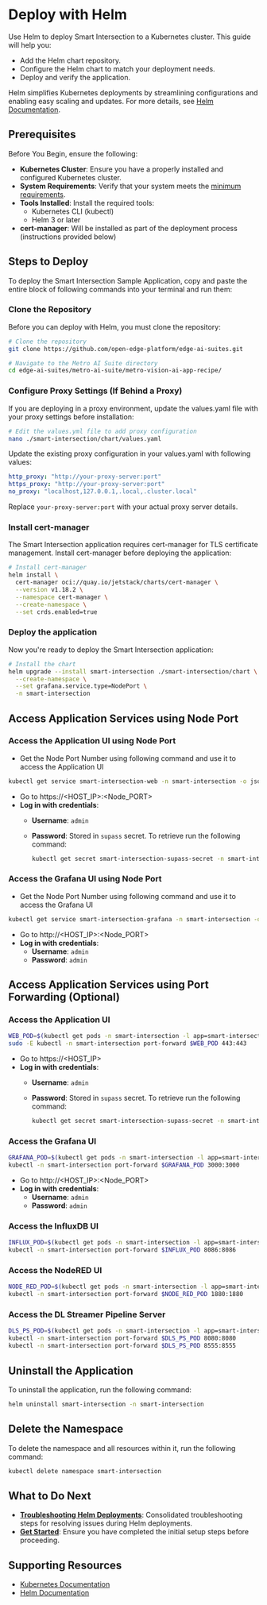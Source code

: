 # Deploy with Helm

Use Helm to deploy Smart Intersection to a Kubernetes cluster.
This guide will help you:

- Add the Helm chart repository.
- Configure the Helm chart to match your deployment needs.
- Deploy and verify the application.

Helm simplifies Kubernetes deployments by streamlining configurations and
enabling easy scaling and updates. For more details, see
[Helm Documentation](https://helm.sh/docs/).

## Prerequisites

Before You Begin, ensure the following:

- **Kubernetes Cluster**: Ensure you have a properly installed and
configured Kubernetes cluster.
- **System Requirements**: Verify that your system meets the [minimum requirements](./system-requirements.md).
- **Tools Installed**: Install the required tools:
  - Kubernetes CLI (kubectl)
  - Helm 3 or later
- **cert-manager**: Will be installed as part of the deployment process (instructions provided below)

## Steps to Deploy

To deploy the Smart Intersection Sample Application, copy and paste the entire block of following commands into your terminal and run them:

### Clone the Repository

Before you can deploy with Helm, you must clone the repository:

```bash
# Clone the repository
git clone https://github.com/open-edge-platform/edge-ai-suites.git

# Navigate to the Metro AI Suite directory
cd edge-ai-suites/metro-ai-suite/metro-vision-ai-app-recipe/
```

### Configure Proxy Settings (If Behind a Proxy)

If you are deploying in a proxy environment, update the values.yaml file with your proxy settings before installation:

```bash
# Edit the values.yml file to add proxy configuration
nano ./smart-intersection/chart/values.yaml
```

Update the existing proxy configuration in your values.yaml with following values:

```yaml
http_proxy: "http://your-proxy-server:port"
https_proxy: "http://your-proxy-server:port"
no_proxy: "localhost,127.0.0.1,.local,.cluster.local"
```

Replace `your-proxy-server:port` with your actual proxy server details.

### Install cert-manager

The Smart Intersection application requires cert-manager for TLS certificate management. Install cert-manager before deploying the application:

```bash
# Install cert-manager
helm install \
  cert-manager oci://quay.io/jetstack/charts/cert-manager \
  --version v1.18.2 \
  --namespace cert-manager \
  --create-namespace \
  --set crds.enabled=true
```

### Deploy the application

Now you're ready to deploy the Smart Intersection application:

```bash
# Install the chart
helm upgrade --install smart-intersection ./smart-intersection/chart \
  --create-namespace \
  --set grafana.service.type=NodePort \
  -n smart-intersection
```

## Access Application Services using Node Port

### Access the Application UI using Node Port

- Get the Node Port Number using following command and use it to access the Application UI

```bash
kubectl get service smart-intersection-web -n smart-intersection -o jsonpath='{.spec.ports[0].nodePort}'
```

- Go to https://<HOST_IP>:<Node_PORT>
- **Log in with credentials**:
  - **Username**: `admin`
  - **Password**: Stored in `supass` secret. To retrieve run the following command:

    ```bash
    kubectl get secret smart-intersection-supass-secret -n smart-intersection -o jsonpath='{.data.supass}' | base64 -d && echo
    ```

### Access the Grafana UI using Node Port

- Get the Node Port Number using following command and use it to access the Grafana UI

```bash
kubectl get service smart-intersection-grafana -n smart-intersection -o jsonpath='{.spec.ports[0].nodePort}'
```

- Go to http://<HOST_IP>:<Node_PORT>
- **Log in with credentials**:
  - **Username**: `admin`
  - **Password**: `admin`

## Access Application Services using Port Forwarding (Optional)

### Access the Application UI

```bash
WEB_POD=$(kubectl get pods -n smart-intersection -l app=smart-intersection-web -o jsonpath="{.items[0].metadata.name}")
sudo -E kubectl -n smart-intersection port-forward $WEB_POD 443:443
```

- Go to https://<HOST_IP>
- **Log in with credentials**:
  - **Username**: `admin`
  - **Password**: Stored in `supass` secret. To retrieve run the following command:

    ```bash
    kubectl get secret smart-intersection-supass-secret -n smart-intersection -o jsonpath='{.data.supass}' | base64 -d && echo
    ```

### Access the Grafana UI

```bash
GRAFANA_POD=$(kubectl get pods -n smart-intersection -l app=smart-intersection-grafana -o jsonpath="{.items[0].metadata.name}")
kubectl -n smart-intersection port-forward $GRAFANA_POD 3000:3000
```

- Go to http://<HOST_IP>:<Node_PORT>
- **Log in with credentials**:
  - **Username**: `admin`
  - **Password**: `admin`

### Access the InfluxDB UI

```bash
INFLUX_POD=$(kubectl get pods -n smart-intersection -l app=smart-intersection-influxdb -o jsonpath="{.items[0].metadata.name}")
kubectl -n smart-intersection port-forward $INFLUX_POD 8086:8086
```

### Access the NodeRED UI

```bash
NODE_RED_POD=$(kubectl get pods -n smart-intersection -l app=smart-intersection-nodered -o jsonpath="{.items[0].metadata.name}")
kubectl -n smart-intersection port-forward $NODE_RED_POD 1880:1880
```

### Access the DL Streamer Pipeline Server

```bash
DLS_PS_POD=$(kubectl get pods -n smart-intersection -l app=smart-intersection-dlstreamer-pipeline-server -o jsonpath="{.items[0].metadata.name}")
kubectl -n smart-intersection port-forward $DLS_PS_POD 8080:8080
kubectl -n smart-intersection port-forward $DLS_PS_POD 8555:8555
```

## Uninstall the Application

To uninstall the application, run the following command:

```bash
helm uninstall smart-intersection -n smart-intersection
```

## Delete the Namespace

To delete the namespace and all resources within it, run the following command:

```bash
kubectl delete namespace smart-intersection
```

## What to Do Next

- **[Troubleshooting Helm Deployments](./support.md#troubleshooting-helm-deployments)**: Consolidated troubleshooting steps for resolving issues during Helm deployments.
- **[Get Started](./get-started.md)**: Ensure you have completed the initial setup steps before proceeding.

## Supporting Resources

- [Kubernetes Documentation](https://kubernetes.io/docs/home/)
- [Helm Documentation](https://helm.sh/docs/)
